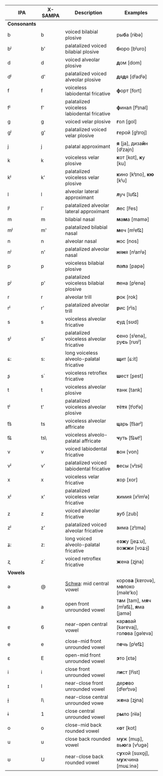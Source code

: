 IPA | X-SAMPA | Description | Examples
----- | ----- | ----- | -----
**Consonants** | | |
b | b | voiced bilabial plosive | ры**б**а [rɨbə]
bʲ | b' | palatalized voiced bilabial plosive | **б**юро [bʲʊro]
d | d | voiced alveolar plosive | **д**ом [dom]
dʲ | d' | palatalized voiced alveolar plosive | **д**я**д**я [dʲadʲə]
f | f | voiceless labiodental fricative | **ф**орт [fort]
fʲ | f' | palatalized voiceless labiodental fricative | **ф**инал [fʲɪnal]
g | g | voiced velar plosive | **г**ол [gol]
ɡʲ | g' | palatalized voiced velar plosive | **г**ерой [ɡʲɪroj]
j | j | palatal approximant | **я** [ja], диза**й**н [dʲzajn]
k | k | voiceless velar plosive | **к**от [kot], **к**у [ku]
kʲ | k' | palatalized voiceless velar plosive | **к**ино [kʲɪno], **кю** [kʲu]
l | l | alveolar lateral approximant | **л**уч [lʊt͡ɕ]
lʲ | l' | palatalized alveolar lateral approximant | **л**ес [lʲes]
m | m | bilabial nasal | **м**а**м**а [mamə]
mʲ | m' | palatalized bilabial nasal | **м**еч [mʲet͡ɕ]
n | n | alveolar nasal | **н**ос [nos]
nʲ | n' | palatalized alveolar nasal | **н**я**н**я [nʲanʲə]
p | p | voiceless bilabial plosive | **п**а**п**а [papə]
pʲ | p' | palatalized voiceless bilabial plosive | **п**ена [pʲenə]
r | r | alveolar trill | **р**ок [rok]
rʲ | r' | palatalized alveolar trill | **р**ис [rʲis]
s | s | voiceless alveolar fricative | **с**уд [sʊd]
sʲ | s' | palatalized voiceless alveolar fricative | **с**ено [sʲenə], ру**с**ь [rʊsʲ]
ɕ: | s\: | long voiceless alveolo-palatal fricative | **щ**ит [ɕ:it]
ʂ | s` | voiceless retroflex fricative | **ш**ест [ʂest]
t | t | voiceless alveolar plosive | **т**анк [tank]
tʲ | t' | palatalized voiceless alveolar plosive | **т**ё**т**я [tʲotʲə]
t͡s | ts | voiceless alveolar affricate | **ц**арь [t͡sarʲ]
t͡ɕ | ts\ | voiceless alveolo-palatal affricate | **ч**уть [t͡ɕʉtʲ]
v | v | voiced labiodental fricative | **в**он [von]
vʲ | v' | palatalized voiced labiodental fricative | **в**есы [vʲɪsɨ]
x | x | voiceless velar fricative | **х**ор [xor]
xʲ | x' | palatalized voiceless velar fricative | **х**имия [xʲimʲə]
z | z | voiced alveolar fricative | **з**уб [zub]
zʲ | z' | palatalized voiced alveolar fricative | **з**има [zʲɪma]
ʑ: | z\: | long voiced alveolo-palatal fricative | е**зж**у [jeʑːʊ], во**жж**и [voʑ:ɨ̞]
ʐ | z` | voiced retroflex fricative | **ж**ена [ʐɨ̞na]
**Vowels** | | |
ə | @ | [Schwa](https://en.wikipedia.org/wiki/Schwa): mid central vowel | коров**а** [kɐrovə], м**о**локо [məlɐ′ko]
a | a | open front unrounded vowel | т**а**м [tam], м**я**ч [mʲat͡ɕ], **я**ма [jamə]
ɐ | 6 | near-open central vowel | кар**а**вай [kərɐvaj], гол**о**ва [gəlɐva]
e | e | close-mid front unrounded vowel | п**е**чь [pʲet͡ɕ]
ɛ | E | open-mid front unrounded vowel | **э**то [ɛtə]
i | i | close front unrounded vowel | л**и**ст [lʲist]
ɪ | I | near-close front unrounded vowel| дер**е**во [dʲerʲɪvə]
ɨ̞ | I\ | near-close central unrounded vowe | ж**е**на [ʐɨ̞na]
ɨ | 1 | close central unrounded vowel | р**ы**ло [rɨlə]
o | o | close-mid back rounded vowel | к**о**т [kot]
u | u | close back rounded vowel | м**у**ж [muʂ], вь**ю**га [vʲugə]
ʊ | U | near-close back rounded vowel | с**у**хой [sʊxo̞j], м**у**жчина [mʊɕːinə]